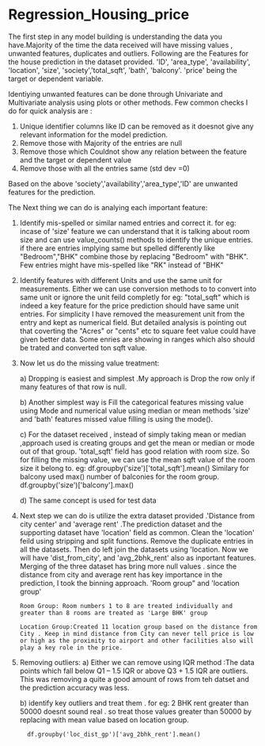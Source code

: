 # Regression_Housing_price
The first step in any model building is understanding the data you have.Majority of the time the data received will have missing values ,
unwanted features, duplicates and outliers. 
Following are the Features for the house prediction in the dataset provided.
'ID', 'area_type', 'availability', 'location', 'size', 'society','total_sqft', 'bath', 'balcony'.
'price' being the target or dependent variable.

Identiying unwanted features can be done through Univariate and Multivariate analysis using plots or other methods. 
Few common checks I do for quick analysis are :
1) Unique identifier columns like ID can be removed as it doesnot give any relevant information for the model prediction.    
2) Remove those with Majority of the entries are null
3) Remove those which Couldnot show any relation between the feature and the target or dependent value
4) Remove those with all the entries same (std dev =0)

Based on the above 'society','availability','area_type','ID' are unwanted features for the prediction.

The Next thing we can do is analying each important feature:
1) Identify mis-spelled or similar named entries and correct it.
	  for eg: incase of 'size' feature we can understand that it is talking about room size and can use value_counts() methods to identify the unique entries. if there are entries implying same but spelled differently like "Bedroom","BHK" combine those by replacing "Bedroom" with "BHK". Few entries might have mis-spelled like "RK" instead of "BHK"
2) Identify features with different Units and use the same unit for measurements. Either we can use conversion methods to to convert into same unit or ignore the unit feild completly
    for eg: "total_sqft" which is indeed a key feature for the price prediction should have same unit entries. For simplicity I have removed the measurement unit from the entry and kept as numerical field.
    But detailed analysis is pointing out that coverting the "Acres" or "cents" etc to square feet value could have given better data.
    Some enries are showing in ranges which also should be trated and converted ton sqft value.
    
3) Now let us do the missing value treatment:

    a) Dropping is easiest and simplest .My approach is Drop the row only if many features of that row is null.
    
    b) Another simplest way is Fill the categorical features missing value using Mode and numerical value using median or mean methods
       'size' and 'bath' features missed value filling is using the mode().
       
    c) For the dataset received , instead of simply taking mean or median ,approach used is creating groups and get the mean or median or mode out of that group.
       'total_sqft' field  has good relation with room size. So for filling the missing value, we can use the mean sqft value of the room size it belong to.
        eg: df.groupby('size')['total_sqft'].mean()
        Similary for balcony used max() number of balconies for the room group. 
        df.groupby('size')['balcony'].max()
        
    d) The same concept is used for test data
   
 4) Next step we can do is utilize the extra dataset provided .'Distance from city center' and 'average rent' .The prediction dataset and the supporting dataset have 'location' field as common. 
        Clean the 'location' feild using stripping and split functions.
        Remove the duplicate entries in all the datasets.
        Then do left join the datasets using 'location. Now we will have 'dist_from_city', and 'avg_2bhk_rent' also as inportant features.
        Merging of the three dataset has bring more null values . since the distance from city and average rent has key importance in the prediction, I took the binning approach.
   'Room group" and 'location group'
   
        Room Group: Room numbers 1 to 8 are treated individually and greater than 8 rooms are treated as 'Large BHK' group
        
        Location Group:Created 11 location group based on the distance from City . Keep in mind distance from City can never tell price is low or high as the proximity to airport and other facilities also will play a key role in the price.
          
 5) Removing outliers:
      a) Either we can remove using IQR method :The data points which fall below Q1 – 1.5 IQR or above Q3 + 1.5 IQR are outliers.
         This was removing a quite a good amount of rows from teh datset and the prediction accuracy was less.
         
      b) identify key outliers and treat them . 
          for eg: 2 BHK rent greater than 50000 doesnt sound real . so treat those values greater than 50000  by replacing with mean value based on location group.
          
          df.groupby('loc_dist_gp')['avg_2bhk_rent'].mean()
      
        
    

